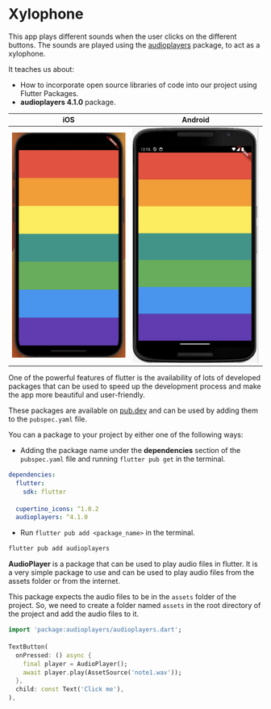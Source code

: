# Xylophone

This app plays different sounds when the user clicks on the different buttons. The sounds are played using the [audioplayers](https://pub.dev/packages/audioplayers) package, to act as a xylophone.

It teaches us about:

- How to incorporate open source libraries of code into our project using Flutter Packages.
- **audioplayers 4.1.0** package.

|iOS|Android|
|---|---|
|![iOS_Xylophone](screenshots/iphone14ProMax_1.png)|![Android_Xylophone](screenshots/nexus6_1.png)|

One of the powerful features of flutter is the availability of lots of developed packages that can be used to speed up the development process and make the app more beautiful and user-friendly.

These packages are available on [pub.dev](https://pub.dev/) and can be used by adding them to the `pubspec.yaml` file.

You can a package to your project by either one of the following ways:

- Adding the package name under the **dependencies** section of the `pubspec.yaml` file and running `flutter pub get` in the terminal.

```yaml
dependencies:
  flutter:
    sdk: flutter

  cupertino_icons: ^1.0.2
  audioplayers: ^4.1.0
```

- Run `flutter pub add <package_name>` in the terminal.

```bash
flutter pub add audioplayers
```

**AudioPlayer** is a package that can be used to play audio files in flutter. It is a very simple package to use and can be used to play audio files from the assets folder or from the internet.

This package expects the audio files to be in the `assets` folder of the project. So, we need to create a folder named `assets` in the root directory of the project and add the audio files to it.

```dart
import 'package:audioplayers/audioplayers.dart';

TextButton(
  onPressed: () async {
    final player = AudioPlayer();
    await player.play(AssetSource('note1.wav'));
  },
  child: const Text('Click me'),
),
```
